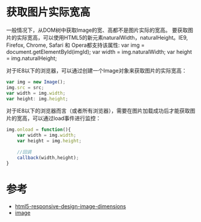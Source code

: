 # 获取图片实际宽高

一般情况下，从DOM树中获取Image的宽、高都不是图片实际的宽高。
要获取图片的实际宽高，可以使用HTML5的新元素naturalWidth，naturalHeight。IE9, Firefox, Chrome, Safari 和 Opera都支持该属性:
var img = document.getElementById(imgId);
var width = img.naturalWidth;
var height = img.naturalHeight;

对于IE8以下的浏览器，可以通过创建一个Image对象来获取图片的实际宽高：


``` JavaScript
var img = new Image();
img.src = src;
var width = img.width;
var height: img.height;
```



对于IE8以下的浏览器而言（或者所有浏览器），需要在图片加载成功后才能获取图片的宽高，可以通过load事件进行监控：


```JavaScript
img.onload = function(){
	var width = img.width;
	var height = img.height;
	
	//回调
	callback(width,height);
}
```

# 参考
- [html5-responsive-design-image-dimensions](https://www.sitepoint.com/html5-responsive-design-image-dimensions/)
- [image](http://www.cnblogs.com/snandy/p/3704218.html)
